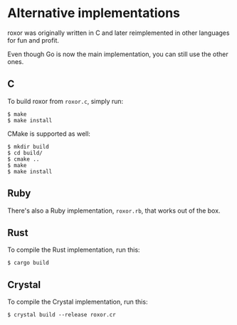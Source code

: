 # Alternative implementations

roxor was originally written in C and later reimplemented in other languages for
fun and profit.

Even though Go is now the main implementation, you can still use the other ones.

## C

To build roxor from `roxor.c`, simply run:

    $ make
    $ make install

CMake is supported as well:

    $ mkdir build
    $ cd build/
    $ cmake ..
    $ make
    $ make install

## Ruby

There's also a Ruby implementation, `roxor.rb`, that works out of the box.

## Rust

To compile the Rust implementation, run this:

    $ cargo build

## Crystal

To compile the Crystal implementation, run this:

    $ crystal build --release roxor.cr
